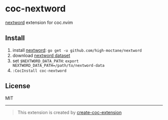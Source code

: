 # coc-nextword

[nextword][] extension for coc.nvim

## Install

1. install [nextword][]: `go get -u github.com/high-moctane/nextword`
1. download [nextword dataset](https://github.com/high-moctane/nextword-data)
1. set `$NEXTWORD_DATA_PATH`: `export NEXTWORD_DATA_PATH=/path/to/nextword-data`
1. `:CocInstall coc-nextword`

## License

MIT

---

> This extension is created by [create-coc-extension](https://github.com/fannheyward/create-coc-extension)

[nextword]: https://github.com/high-moctane/nextword
